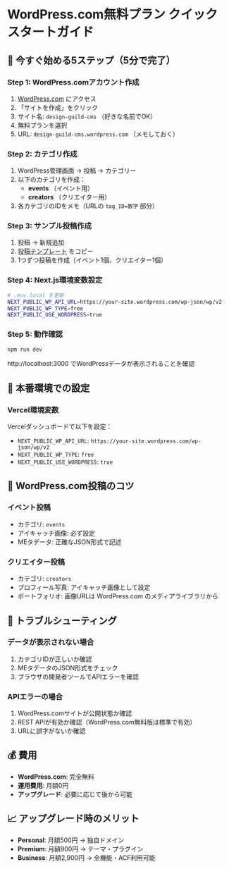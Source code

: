 # WordPress.com無料プラン クイックスタートガイド

## 🚀 今すぐ始める5ステップ（5分で完了）

### Step 1: WordPress.comアカウント作成
1. [WordPress.com](https://wordpress.com) にアクセス
2. 「サイトを作成」をクリック
3. サイト名: `design-guild-cms` （好きな名前でOK）
4. 無料プランを選択
5. URL: `design-guild-cms.wordpress.com` （メモしておく）

### Step 2: カテゴリ作成
1. WordPress管理画面 → 投稿 → カテゴリー
2. 以下のカテゴリを作成：
   - **events** （イベント用）
   - **creators** （クリエイター用）
3. 各カテゴリのIDをメモ（URLの `tag_ID=数字` 部分）

### Step 3: サンプル投稿作成
1. 投稿 → 新規追加
2. [投稿テンプレート](./WORDPRESS_POST_TEMPLATES.md) をコピー
3. 1つずつ投稿を作成（イベント1個、クリエイター1個）

### Step 4: Next.js環境変数設定
```bash
# .env.local を更新
NEXT_PUBLIC_WP_API_URL=https://your-site.wordpress.com/wp-json/wp/v2
NEXT_PUBLIC_WP_TYPE=free
NEXT_PUBLIC_USE_WORDPRESS=true
```

### Step 5: 動作確認
```bash
npm run dev
```
http://localhost:3000 でWordPressデータが表示されることを確認

## 📝 本番環境での設定

### Vercel環境変数
Vercelダッシュボードで以下を設定：
- `NEXT_PUBLIC_WP_API_URL`: `https://your-site.wordpress.com/wp-json/wp/v2`
- `NEXT_PUBLIC_WP_TYPE`: `free`
- `NEXT_PUBLIC_USE_WORDPRESS`: `true`

## 🎯 WordPress.com投稿のコツ

### イベント投稿
- カテゴリ: `events`
- アイキャッチ画像: 必ず設定
- MEタデータ: 正確なJSON形式で記述

### クリエイター投稿
- カテゴリ: `creators`
- プロフィール写真: アイキャッチ画像として設定
- ポートフォリオ: 画像URLは WordPress.com のメディアライブラリから

## 🔧 トラブルシューティング

### データが表示されない場合
1. カテゴリIDが正しいか確認
2. MEタデータのJSON形式をチェック
3. ブラウザの開発者ツールでAPIエラーを確認

### APIエラーの場合
1. WordPress.comサイトが公開状態か確認
2. REST APIが有効か確認（WordPress.com無料版は標準で有効）
3. URLに誤字がないか確認

## 💰 費用
- **WordPress.com**: 完全無料
- **運用費用**: 月額0円
- **アップグレード**: 必要に応じて後から可能

## 📈 アップグレード時のメリット
- **Personal**: 月額500円 → 独自ドメイン
- **Premium**: 月額900円 → テーマ・プラグイン
- **Business**: 月額2,900円 → 全機能・ACF利用可能